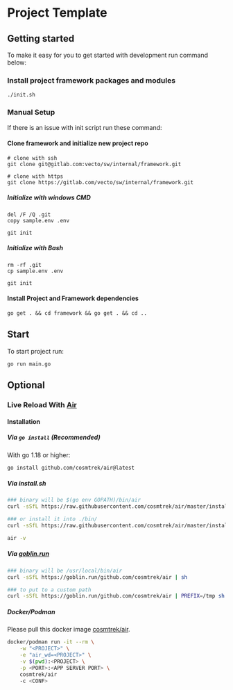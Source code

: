 # Project Template

## Getting started

To make it easy for you to get started with development run command below:

### Install project framework packages and modules

 ```
 ./init.sh
 ```
### Manual Setup

If there is an issue with init script run these command:

#### Clone framework and initialize new project repo

```
# clone with ssh
git clone git@gitlab.com:vecto/sw/internal/framework.git

# clone with https
git clone https://gitlab.com/vecto/sw/internal/framework.git
```

##### Initialize with windows CMD
```
del /F /Q .git
copy sample.env .env

git init
```

##### Initialize with Bash
```
rm -rf .git
cp sample.env .env

git init
```

#### Install Project and Framework dependencies

```
go get . && cd framework && go get . && cd ..
```

## Start

To start project run:
```
go run main.go
```

## Optional

### Live Reload With [Air](https://github.com/cosmtrek/air/blob/master/README.md?plain=1)

#### Installation

##### Via `go install` (Recommended)

With go 1.18 or higher:

```bash
go install github.com/cosmtrek/air@latest
```

##### Via install.sh

```bash
### binary will be $(go env GOPATH)/bin/air
curl -sSfL https://raw.githubusercontent.com/cosmtrek/air/master/install.sh | sh -s -- -b $(go env GOPATH)/bin

### or install it into ./bin/
curl -sSfL https://raw.githubusercontent.com/cosmtrek/air/master/install.sh | sh -s

air -v
```

##### Via [goblin.run](https://goblin.run)

```sh
### binary will be /usr/local/bin/air
curl -sSfL https://goblin.run/github.com/cosmtrek/air | sh

### to put to a custom path
curl -sSfL https://goblin.run/github.com/cosmtrek/air | PREFIX=/tmp sh
```

##### Docker/Podman

Please pull this docker image [cosmtrek/air](https://hub.docker.com/r/cosmtrek/air).

```bash
docker/podman run -it --rm \
    -w "<PROJECT>" \
    -e "air_wd=<PROJECT>" \
    -v $(pwd):<PROJECT> \
    -p <PORT>:<APP SERVER PORT> \
    cosmtrek/air
    -c <CONF>
```
